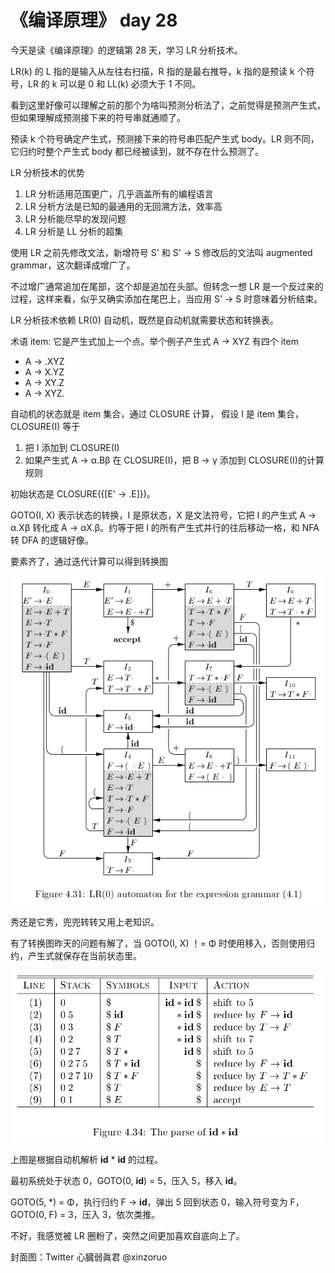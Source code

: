 # 《编译原理》 day 28

今天是读《编译原理》的逻辑第 28 天，学习 LR 分析技术。

LR(k) 的 L 指的是输入从左往右扫描，R 指的是最右推导，k 指的是预读 k 个符号，LR 的 k 可以是 0 和 LL(k) 必须大于 1 不同。

看到这里好像可以理解之前的那个为啥叫预测分析法了，之前觉得是预测产生式，但如果理解成预测接下来的符号串就通顺了。

预读 k 个符号确定产生式，预测接下来的符号串匹配产生式 body。LR 则不同，它归约时整个产生式 body 都已经被读到，就不存在什么预测了。

LR 分析技术的优势

1. LR 分析适用范围更广，几乎涵盖所有的编程语言
2. LR 分析方法是已知的最通用的无回溯方法，效率高
3. LR 分析能尽早的发现问题
4. LR 分析是 LL 分析的超集

使用 LR 之前先修改文法，新增符号 S' 和 S' -> S 修改后的文法叫 augmented grammar，这次翻译成增广了。

不过增广通常追加在尾部，这个却是追加在头部。但转念一想 LR 是一个反过来的过程，这样来看，似乎又确实添加在尾巴上，当应用 S' -> S 时意味着分析结束。

LR 分析技术依赖 LR(0) 自动机，既然是自动机就需要状态和转换表。

术语 item: 它是产生式加上一个点。举个例子产生式 A -> XYZ 有四个 item

+ A -> .XYZ
+ A -> X.YZ
+ A -> XY.Z
+ A -> XYZ.

自动机的状态就是 item 集合，通过 CLOSURE 计算，
假设 I 是 item 集合，CLOSURE(I) 等于

1. 把 I 添加到 CLOSURE(I)
2. 如果产生式 A -> α.Bβ 在 CLOSURE(I)，把 B -> γ 添加到 CLOSURE(I)的计算规则

初始状态是 CLOSURE({[E' -> .E]})。

GOTO(I, X) 表示状态的转换，I 是原状态，X 是文法符号，它把 I 的产生式 A -> α.Xβ 转化成 A -> αX.β。约等于把 I 的所有产生式并行的往后移动一格，和 NFA 转 DFA 的逻辑好像。

要素齐了，通过迭代计算可以得到转换图

![](12-lr-automaton-1.png)

秀还是它秀，兜兜转转又用上老知识。

有了转换图昨天的问题有解了，当 GOTO(I, X) ！= Φ 时使用移入，否则使用归约，产生式就保存在当前状态里。

![](12-parse-1.png)

上图是根据自动机解析 **id** * **id** 的过程。

最初系统处于状态 0，GOTO(0, **id**) = 5，压入 5，移入 **id**。

GOTO(5, *) = Φ，执行归约 F -> **id**，弹出 5 回到状态 0，输入符号变为 F，GOTO(0, F) = 3，压入 3，依次类推。

不好，我感觉被 LR 圈粉了，突然之间更加喜欢自底向上了。

封面图：Twitter 心臓弱眞君 @xinzoruo